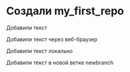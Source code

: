 # Создали my_first_repo

Добавили текст

Добавили текст через веб-браузер

Добавили текст локально

Добавили текст в новой ветке newbranch
